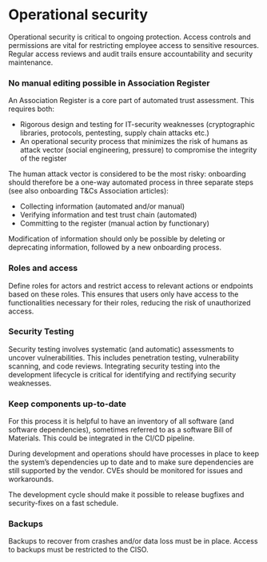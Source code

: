 # Operational security

Operational security is critical to ongoing protection. Access controls and permissions are vital for restricting employee access to sensitive resources. Regular access reviews and audit trails ensure accountability and security maintenance.&#x20;

### No manual editing possible in Association Register

An Association Register is a core part of automated trust assessment. This requires both:

* Rigorous design and testing for IT-security weaknesses (cryptographic libraries, protocols, pentesting, supply chain attacks etc.)
* An operational security process that minimizes the risk of humans as attack vector (social engineering, pressure) to compromise the integrity of the register&#x20;

The human attack vector is considered to be the most risky: onboarding should therefore be a one-way automated process in three separate steps (see also onboarding T\&Cs Association articles):

* Collecting information (automated and/or manual)
* Verifying information and test trust chain (automated)
* Committing to the register (manual action by functionary)&#x20;

Modification of information should only be possible by deleting or deprecating information, followed by a new onboarding process.

### Roles and access

Define roles for actors and restrict access to relevant actions or endpoints based on these roles. This ensures that users only have access to the functionalities necessary for their roles, reducing the risk of unauthorized access.&#x20;

### Security Testing

Security testing involves systematic (and automatic) assessments to uncover vulnerabilities. This includes penetration testing, vulnerability scanning, and code reviews. Integrating security testing into the development lifecycle is critical for identifying and rectifying security weaknesses.&#x20;

### Keep components up-to-date

For this process it is helpful to have an inventory of all software (and software dependencies), sometimes referred to as a software Bill of Materials. This could be integrated in the CI/CD pipeline.

During development and operations should have processes in place to keep the system’s dependencies up to date and to make sure dependencies are still supported by the vendor. CVEs should be monitored for issues and workarounds.

The development cycle should make it possible to release bugfixes and security-fixes on a fast schedule.&#x20;

### Backups

Backups to recover from crashes and/or data loss must be in place. Access to backups must be restricted to the CISO.

&#x20;
